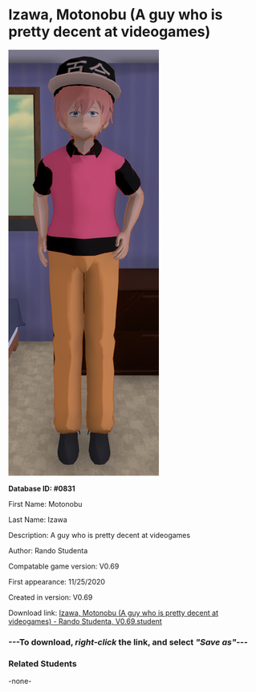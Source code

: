 # Izawa, Motonobu (A guy who is pretty decent at videogames)

<img src="../../Files/Images/Izawa, Motonobu (A guy who is pretty decent at videogames).png" title="Izawa, Motonobu (A guy who is pretty decent at videogames) - Rando Studenta, V0.69">

**Database ID: #0831**

First Name: Motonobu

Last Name: Izawa

Description: A guy who is pretty decent at videogames

Author: Rando Studenta

Compatable game version: V0.69

First appearance: 11/25/2020

Created in version: V0.69

Download link: <a href="https://raw.githubusercontent.com/Arbiter1223/Daigaku-Gurashi-Custom-Students/master/Files/Student%20Files/Izawa%2C%20Motonobu%20(A%20guy%20who%20is%20pretty%20decent%20at%20videogames)%20-%20Rando%20Studenta%2C%20V0.69.student">Izawa, Motonobu (A guy who is pretty decent at videogames) - Rando Studenta, V0.69.student</a>

### ---**To download, _right-click_ the link, and select _"Save as"_**---

### Related Students

-none-
